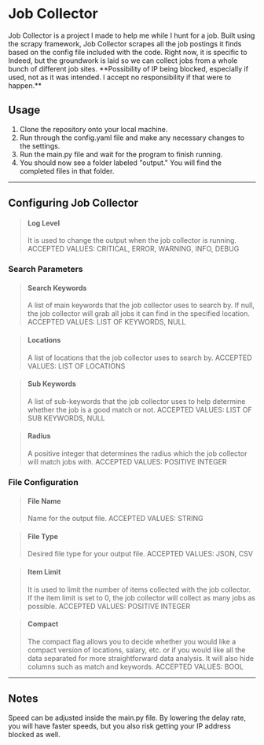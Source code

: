 # Job Collector
Job Collector is a project I made to help me while I hunt for a job. Built using the scrapy framework, Job Collector scrapes all the job postings it finds based on the config file included with the code. Right now, it is specific to Indeed, but the groundwork is laid so we can collect jobs from a whole bunch of different job sites.
\*\*Possibility of IP being blocked, especially if used, not as it was intended. I accept no responsibility if that were to happen.\*\*
## Usage
1. Clone the repository onto your local machine.
2. Run through the config.yaml file and make any necessary changes to the settings.
3. Run the main.py file and wait for the program to finish running.
4. You should now see a folder labeled "output." You will find the completed files in that folder.
***
## Configuring Job Collector
> #### Log Level
> It is used to change the output when the job collector is running.
> ACCEPTED VALUES: CRITICAL, ERROR, WARNING, INFO, DEBUG
### Search Parameters
> #### Search Keywords
> A list of main keywords that the job collector uses to search by.
> If null, the job collector will grab all jobs it can find in the specified location.
> ACCEPTED VALUES: LIST OF KEYWORDS, NULL

> #### Locations
> A list of locations that the job collector uses to search by.
> ACCEPTED VALUES: LIST OF LOCATIONS

> #### Sub Keywords
> A list of sub-keywords that the job collector uses to help determine whether the job is a good match or not.
> ACCEPTED VALUES: LIST OF SUB KEYWORDS, NULL

> #### Radius
> A positive integer that determines the radius which the job collector will match jobs with.
> ACCEPTED VALUES: POSITIVE INTEGER

### File Configuration
> #### File Name
> Name for the output file.
> ACCEPTED VALUES: STRING

> #### File Type
> Desired file type for your output file.
> ACCEPTED VALUES: JSON, CSV

> #### Item Limit
> It is used to limit the number of items collected with the job collector.
> If the item limit is set to 0, the job collector will collect as many jobs as possible.
> ACCEPTED VALUES: POSITIVE INTEGER

> #### Compact
> The compact flag allows you to decide whether you would like a compact version of locations, salary, etc. or if you would like all the data separated for more straightforward data analysis.
> It will also hide columns such as match and keywords.
> ACCEPTED VALUES: BOOL
***
## Notes
Speed can be adjusted inside the main.py file. By lowering the delay rate, you will have faster speeds, but you also risk getting your IP address blocked as well.
